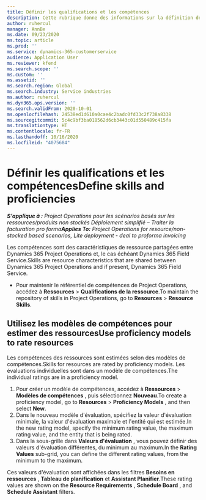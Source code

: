 ```yaml
---
title: Définir les qualifications et les compétences
description: Cette rubrique donne des informations sur la définition de modèles de qualifications et de compétences pour évaluer des ressources.
author: ruhercul
manager: AnnBe
ms.date: 09/23/2020
ms.topic: article
ms.prod: ''
ms.service: dynamics-365-customerservice
audience: Application User
ms.reviewer: kfend
ms.search.scope: ''
ms.custom: ''
ms.assetid: ''
ms.search.region: Global
ms.search.industry: Service industries
ms.author: ruhercul
ms.dyn365.ops.version: ''
ms.search.validFrom: 2020-10-01
ms.openlocfilehash: 24538ed1d610a0cae4c2badc0fd33c2f738a8338
ms.sourcegitcommit: 5c4c9bf3ba018562d6cb3443c01d550489c415fa
ms.translationtype: HT
ms.contentlocale: fr-FR
ms.lasthandoff: 10/16/2020
ms.locfileid: "4075684"
---
```

# <a name="define-skills-and-proficiencies"></a><span data-ttu-id="f1c02-103">Définir les qualifications et les compétences</span><span class="sxs-lookup"><span data-stu-id="f1c02-103">Define skills and proficiencies</span></span>

<span data-ttu-id="f1c02-104">_**S'applique à :** Project Operations pour les scénarios basés sur les ressources/produits non stockés Déploiement simplifié – Traiter la facturation pro forma_</span><span class="sxs-lookup"><span data-stu-id="f1c02-104">_**Applies To:** Project Operations for resource/non-stocked based scenarios, Lite deployment - deal to proforma invoicing_</span></span>

<span data-ttu-id="f1c02-105">Les compétences sont des caractéristiques de ressource partagées entre Dynamics 365 Project Operations et, le cas échéant Dynamics 365 Field Service.</span><span class="sxs-lookup"><span data-stu-id="f1c02-105">Skills are resource characteristics that are shared between Dynamics 365 Project Operations and if present, Dynamics 365 Field Service.</span></span> 

- <span data-ttu-id="f1c02-106">Pour maintenir le référentiel de compétences de Project Operations, accédez à **Ressources** \> **Qualifications de la ressource**.</span><span class="sxs-lookup"><span data-stu-id="f1c02-106">To maintain the repository of skills in Project Operations, go to **Resources** \> **Resource Skills**.</span></span> 

## <a name="use-proficiency-models-to-rate-resources"></a><span data-ttu-id="f1c02-107">Utilisez les modèles de compétences pour estimer des ressources</span><span class="sxs-lookup"><span data-stu-id="f1c02-107">Use proficiency models to rate resources</span></span>

<span data-ttu-id="f1c02-108">Les compétences des ressources sont estimées selon des modèles de compétences.</span><span class="sxs-lookup"><span data-stu-id="f1c02-108">Skills for resources are rated by proficiency models.</span></span> <span data-ttu-id="f1c02-109">Les évaluations individuelles sont dans un modèle de compétences.</span><span class="sxs-lookup"><span data-stu-id="f1c02-109">The individual ratings are in a proficiency model.</span></span> 

1. <span data-ttu-id="f1c02-110">Pour créer un modèle de compétences, accédez à **Ressources** \> **Modèles de compétences** , puis sélectionnez **Nouveau**.</span><span class="sxs-lookup"><span data-stu-id="f1c02-110">To create a proficiency model, go to **Resources** \> **Proficiency Models** , and then select **New**.</span></span>
2. <span data-ttu-id="f1c02-111">Dans le nouveau modèle d'évaluation, spécifiez la valeur d'évaluation minimale, la valeur d'évaluation maximale et l'entité qui est estimée.</span><span class="sxs-lookup"><span data-stu-id="f1c02-111">In the new rating model, specify the minimum rating value, the maximum rating value, and the entity that is being rated.</span></span>
3. <span data-ttu-id="f1c02-112">Dans la sous-grille dans **Valeurs d'évaluation** , vous pouvez définir des valeurs d'évaluation différentes, du minimum au maximum.</span><span class="sxs-lookup"><span data-stu-id="f1c02-112">In the **Rating Values** sub-grid, you can define the different rating values, from the minimum to the maximum.</span></span>


<span data-ttu-id="f1c02-113">Ces valeurs d'évaluation sont affichées dans les filtres **Besoins en ressources** , **Tableau de planification** et **Assistant Planifier**.</span><span class="sxs-lookup"><span data-stu-id="f1c02-113">These rating values are shown on the **Resource Requirements** , **Schedule Board** , and **Schedule Assistant** filters.</span></span>
